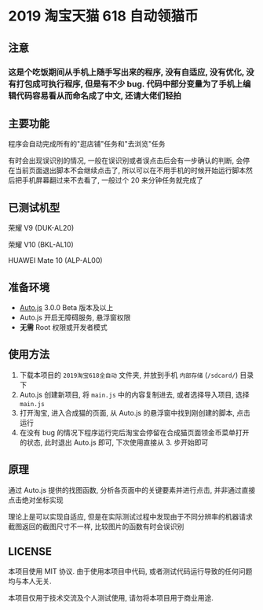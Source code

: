 # 2019 淘宝天猫 618 自动领猫币

## 注意

### 这是个吃饭期间从手机上随手写出来的程序, 没有自适应, 没有优化, 没有打包成可执行程序, 但是有不少 bug. 代码中部分变量为了手机上编辑代码容易看从而命名成了中文, 还请大佬们轻拍

## 主要功能

程序会自动完成所有的"逛店铺"任务和"去浏览"任务

有时会出现误识别的情况, 一般在误识别或者误点击后会有一步确认的判断, 会停在当前页面退出脚本不会继续点击了, 所以可以在不用手机的时候开始运行脚本然后把手机屏幕翻过来不去看了, 一般过个 20 来分钟任务就完成了

## 已测试机型

荣耀 V9 (DUK-AL20)

荣耀 V10 (BKL-AL10)

HUAWEI Mate 10 (ALP-AL00)

## 准备环境

* [Auto.js](https://github.com/hyb1996/Auto.js) 3.0.0 Beta 版本及以上
* Auto.js 开启无障碍服务, 悬浮窗权限
* **无需** Root 权限或开发者模式

## 使用方法

1. 下载本项目的 `2019淘宝618全自动` 文件夹, 并放到手机 `内部存储` (`/sdcard/`) 目录下
2. Auto.js 创建新项目, 将 `main.js` 中的内容复制进去, 或者选择导入项目, 选择 `main.js` 
3. 打开淘宝, 进入合成猫的页面, 从 Auto.js 的悬浮窗中找到刚创建的脚本, 点击运行
4. 在没有 bug 的情况下程序运行完后淘宝会停留在合成猫页面领金币菜单打开的状态, 此时退出 Auto.js 即可, 下次使用直接从 3. 步开始即可

## 原理

通过 Auto.js 提供的找图函数, 分析各页面中的关键要素并进行点击, 并非通过直接点击绝对坐标实现

理论上是可以实现自适应, 但是在实际测试过程中发现由于不同分辨率的机器请求截图返回的截图尺寸不一样, 比较图片的函数有时会误识别

## LICENSE

本项目使用 MIT 协议. 由于使用本项目中代码, 或者测试代码运行导致的任何问题均与本人无关.

本项目仅用于技术交流及个人测试使用, 请勿将本项目用于商业用途.

